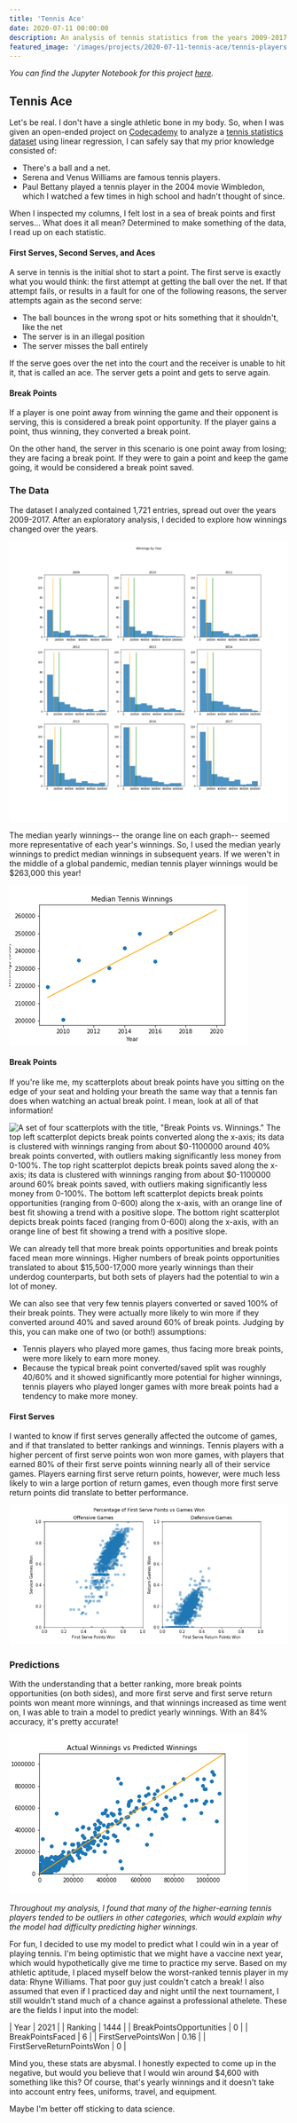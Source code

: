 ```yaml
---
title: 'Tennis Ace'
date: 2020-07-11 00:00:00
description: An analysis of tennis statistics from the years 2009-2017.
featured_image: '/images/projects/2020-07-11-tennis-ace/tennis-players.jpg'
---
```


*You can find the Jupyter Notebook for this project [here](https://github.com/lemonmeringuepi/Tennis-Stats/blob/master/tennis_stats.ipynb).*

## Tennis Ace

Let's be real. I don't have a single athletic bone in my body. So, when I was given an open-ended project on [Codecademy](http://ssqt.co/mQfKjjI "Codecademy's Home Page") to analyze a [tennis statistics dataset](https://github.com/lemonmeringuepi/Tennis-Stats/blob/master/tennis_stats.csv) using linear regression, I can safely say that my prior knowledge consisted of:

* There's a ball and a net.
* Serena and Venus Williams are famous tennis players.
* Paul Bettany played a tennis player in the 2004 movie Wimbledon, which I watched a few times in high school and hadn't thought of since.

When I inspected my columns, I felt lost in a sea of break points and first serves... What does it all mean? Determined to make something of the data, I read up on each statistic.

#### First Serves, Second Serves, and Aces

A serve in tennis is the initial shot to start a point. The first serve is exactly what you would think: the first attempt at getting the ball over the net. If that attempt fails, or results in a fault for one of the following reasons, the server attempts again as the second serve:

* The ball bounces in the wrong spot or hits something that it shouldn't, like the net
* The server is in an illegal position
* The server misses the ball entirely

If the serve goes over the net into the court and the receiver is unable to hit it, that is called an ace. The server gets a point and gets to serve again. 

#### Break Points

If a player is one point away from winning the game and their opponent is serving, this is considered a break point opportunity. If the player gains a point, thus winning, they converted a break point.

On the other hand, the server in this scenario is one point away from losing; they are facing a break point. If they were to gain a point and keep the game going, it would be considered a break point saved.

### The Data

The dataset I analyzed contained 1,721 entries, spread out over the years 2009-2017. After an exploratory analysis, I decided to explore how winnings changed over the years.

![Nine histograms, depicting tennis winnings by for the years 2009-2017. The histograms are blue with an orange vertical line and a green vertical line for each yearly median and mean, respectively.](https://github.com/lemonmeringuepi/Tennis-Stats/blob/master/winnings-by-year.png?raw=true "Tennis Winnings by Year")

The median yearly winnings-- the orange line on each graph-- seemed more representative of each year's winnings. So, I used the median yearly winnings to predict median winnings in subsequent years. If we weren't in the middle of a global pandemic, median tennis player winnings would be $263,000 this year!

![A scatterplot with blue points to show median yearly winnings for the years 2009-2017, with an orange line of best fit extending through the year 2020.](https://github.com/lemonmeringuepi/Tennis-Stats/blob/master/median-tennis-winnings.png?raw=true "Median Tennis Winnings by Year")

#### Break Points

If you're like me, my scatterplots about break points have you sitting on the edge of your seat and holding your breath the same way that a tennis fan does when watching an actual break point. I mean, look at all of that information!

![A set of four scatterplots with the title, "Break Points vs. Winnings." The top left scatterplot depicts break points converted along the x-axis; its data is clustered with winnings ranging from about $0-1100000 around 40% break points converted, with outliers making significantly less money from 0-100%. The top right scatterplot depicts break points saved along the x-axis; its data is clustered with winnings ranging from about $0-1100000 around 60% break points saved, with outliers making significantly less money from 0-100%. The bottom left scatterplot depicts break points opportunities (ranging from 0-600) along the x-axis, with an orange line of best fit showing a trend with a positive slope. The bottom right scatterplot depicts break points faced (ranging from 0-600) along the x-axis, with an orange line of best fit showing a trend with a positive slope.](https://github.com/lemonmeringuepi/Tennis-Stats/blob/master/break-points-vs-winnings.png?raw=true "Break Points vs. Winnings")

We can already tell that more break points opportunities and break points faced mean more winnings. Higher numbers of break points opportunities translated to about $15,500-17,000 more yearly winnings than their underdog counterparts, but both sets of players had the potential to win a lot of money.

We can also see that very few tennis players converted or saved 100% of their break points. They were actually more likely to win more if they converted around 40% and saved around 60% of break points. Judging by this, you can make one of two (or both!) assumptions:

* Tennis players who played more games, thus facing more break points, were more likely to earn more money.
* Because the typical break point converted/saved split was roughly 40/60% and it showed significantly more potential for higher winnings, tennis players who played longer games with more break points had a tendency to make more money.

#### First Serves

I wanted to know if first serves generally affected the outcome of games, and if that translated to better rankings and winnings. Tennis players with a higher percent of first serve points won won more games, with players that earned 80% of their first serve points winning nearly all of their service games. Players earning first serve return points, however, were much less likely to win a large portion of return games, even though more first serve return points did translate to better performance.

![Two scatterplots with the title, "Percentage of First Serve Points vs Games." The scatterplot on the left depicts first serve points won along the x-axis. The domain is from about 50-80% first serve points with the range from about 30-95% service games won. The scatterplot on the right depicts first serve return points won along the x-axis. The domain is from about 10-40% first serve return points and the range is from about 0-45% return games won.](https://github.com/lemonmeringuepi/Tennis-Stats/blob/master/pct-first-serve-vs-games-won.png?raw=true "Percentage of First Serve Points vs Games Won")

### Predictions

With the understanding that a better ranking, more break points opportunities (on both sides), and more first serve and first serve return points won meant more winnings, and that winnings increased as time went on, I was able to train a model to predict yearly winnings. With an 84% accuracy, it's pretty accurate!

![A scatterplot with the title, "Actual vs Predicted Winnings." It shows that most of the points (actual, predicted) lie on the line of best fit, y=x. As predicted winnings rise, they points deviate slightly lower than the line.](https://github.com/lemonmeringuepi/Tennis-Stats/blob/master/actual-vs-predicted-winnings.png?raw=true "Actual vs Predicted Winnings")

*Throughout my analysis, I found that many of the higher-earning tennis players tended to be outliers in other categories, which would explain why the model had difficulty predicting higher winnings.*

For fun, I decided to use my model to predict what I could win in a year of playing tennis. I'm being optimistic that we might have a vaccine next year, which would hypothetically give me time to practice my serve. Based on my athletic aptitude, I placed myself below the worst-ranked tennis player in my data: Rhyne Williams. That poor guy just couldn't catch a break! I also assumed that even if I practiced day and night until the next tournament, I still wouldn't stand much of a chance against a professional athelete. These are the fields I input into the model:

| Year                      | 2021 |
| Ranking                   | 1444 |
| BreakPointsOpportunities  | 0    |
| BreakPointsFaced          | 6    |
| FirstServePointsWon       | 0.16 |
| FirstServeReturnPointsWon | 0    |

Mind you, these stats are abysmal. I honestly expected to come up in the negative, but would you believe that I would win around $4,600 with something like this? Of course, that's yearly winnings and it doesn't take into account entry fees, uniforms, travel, and equipment.

Maybe I'm better off sticking to data science.
